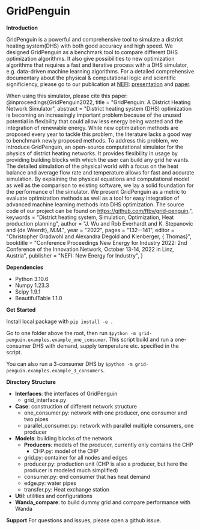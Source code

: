 # GridPenguin

**Introduction**

GridPenguin is a powerful and comprehensive tool to simulate a district heating system(DHS) with both good accuracy and high speed. We designed GridPenguin as a benchmark tool to compare different DHS optimization algorithms. It also give possibilities to new optimization algorithms that requires a fast and iterative process with a DHS simulator, e.g. data-driven machine learning algorithms. For a detailed comprehensive documentary about the physical & computational logic and scientific significiency, please go to our publication at [NEFI](https://www.nefi.at/en/nefi-conference/program): [presentation](https://docs.google.com/presentation/d/1fRGLz8aZm_QjNs9TWhG1wBKI8jphdJccZvikpo7tJmo/edit?usp=sharing) and [paper](https://drive.google.com/file/d/1ZvOwysejnq809xG8z2_dnh55tQESIpf1/view?usp=sharing).

When using this simulator, please cite this paper:
@inproceedings{GridPenguin2022,
  title = "GridPenguin: A District Heating Network Simulator",
  abstract = "District heating system (DHS) optimization is becoming an increasingly important problem because of the unused potential in flexibility that could allow less energy being wasted and the integration of renewable energy. While new optimization methods are proposed every year to tackle this problem, the literature lacks a good way to benchmark newly proposed methods. To address this problem, we introduce GridPenguin, an open-source computational simulator for the physics of district heating networks. It provides flexibility in usage by providing building blocks with which the user can build any grid he wants. The detailed simulation of the physical world with a focus on the heat balance and average flow rate and temperature allows for fast and accurate simulation. By explaining the physical equations and computational model as well as the comparison to existing software, we lay a solid foundation for the performance of the simulator. We present GridPenguin as a metric to evaluate optimization methods as well as a tool for easy integration of advanced machine learning methods into DHS optimization. The source code of our project can be found on https://github.com/ftbv/grid-penguin.",
  keywords = "District heating system, Simulation, Optimization, Heat production planning",
  author = "J. Wu and Rob Everhardt and K. Stepanovic and {de Weerdt}, M.M.",
  year = "2022",
  pages = "132--141",
  editor = "Christopher Gradwohl and Alexandra Degold and Kienberger, { Thomas}",
  booktitle = "Conference Proceedings New Energy for Industry 2022: 2nd Conference of the Innovation Network, October 13-14, 2022 in Linz, Austria",
  publisher = "NEFI: New Energy for Industry",
}

**Dependencies**
- Python 3.10.6
- Numpy 1.23.3
- Scipy 1.9.1
- BeautifulTable 1.1.0

**Get Started**

Install local package with `pip install -e .`

Go to one folder above the root, then run `$python -m grid-penguin.examples.example_one_consumer`. This script build and run a one-consumer DHS with demand, supply temperature etc. specified in the script.

You can also run a 3-consumer DHS by `$python -m grid-penguin.examples.example_3_consumers`.

**Directory Structure**
- **Interfaces**: the interfaces of GridPenguin
  - grid_interface.py
- **Case**: construction of different network structure
  - one_consumer.py: network with one producer, one consumer and two pipes
  - parallel_consumer.py: network with parallel multiple consumers, one producer
- **Models**: building blocks of the network
  - **Producers**: models of the producer, currently only contains the CHP
    - CHP.py: model of the CHP
  - grid.py: container for all nodes and edges
  - producer.py: production unit (CHP is also a producer, but here the producer is modeled much simplified)
  - consumer.py: end consumer that has heat demand
  - edge.py: water pipes
  - transfer.py: Heat exchange station
- **Util**: utilities and configurations
- **Wanda_compare**: to build dummy grid and compare performance with Wanda

**Support**
For questions and issues, please open a github issue.

